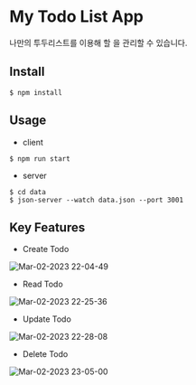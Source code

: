 # My Todo List App
나만의 투두리스트를 이용해 할 을 관리할 수 있습니다.

## Install
```
$ npm install
```

## Usage
- client
```
$ npm run start
```
- server
```
$ cd data
$ json-server --watch data.json --port 3001
```

## Key Features
- Create Todo

![Mar-02-2023 22-04-49](https://user-images.githubusercontent.com/115632555/222436786-09834819-5a26-4021-a77c-400a52af38e7.gif)

- Read Todo

![Mar-02-2023 22-25-36](https://user-images.githubusercontent.com/115632555/222441256-5c619bc6-cdb2-43d7-8091-3a1050b2ac85.gif)

- Update Todo

![Mar-02-2023 22-28-08](https://user-images.githubusercontent.com/115632555/222442050-cc21e4ab-82c8-41d7-b1f5-510282fb43d4.gif)

- Delete Todo

![Mar-02-2023 23-05-00](https://user-images.githubusercontent.com/115632555/222450858-b4d8f503-9fba-4e85-be74-2569b7af274a.gif)

